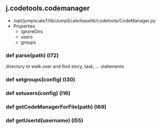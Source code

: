 ## j.codetools.codemanager

- /opt/jumpscale7/lib/JumpScale/baselib/codetools/CodeManager.py
- Properties
    - ignoreDirs
    - users
    - groups

### def parse(path) (l72)

directory to walk over and find story, task, ... statements

### def setgroups(config) (l30)

### def setusers(config) (l16)

### def getCodeManagerForFile(path) (l69)

### def getUserId(username) (l55)

